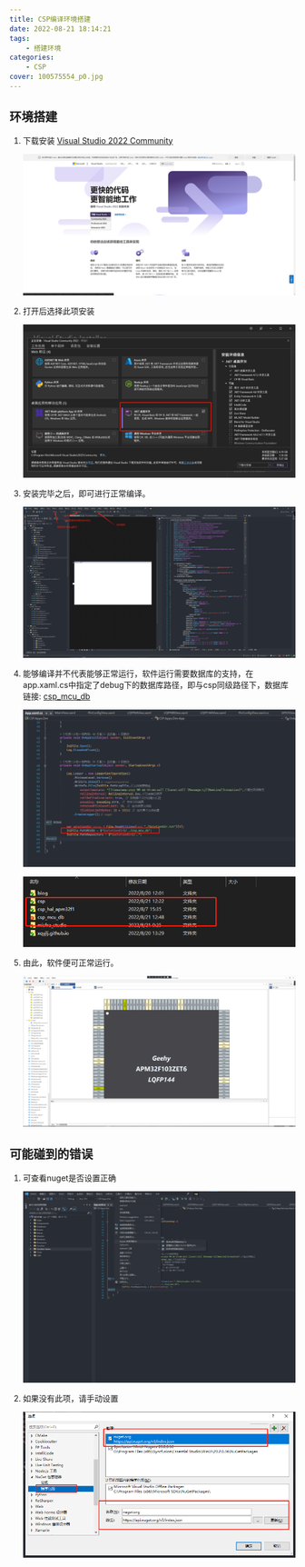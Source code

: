 ```yaml
---
title: CSP编译环境搭建
date: 2022-08-21 18:14:21
tags:
	- 搭建环境
categories:
    - CSP
cover: 100575554_p0.jpg
---
```


## 环境搭建

1. 下载安装 [Visual Studio 2022 Community](https://visualstudio.microsoft.com/zh-hans/vs/)

   ![image-20220821184828961](https://raw.githubusercontent.com/xqyjlj/xqyjlj.github.io/img/image-20220821184828961.png)

2. 打开后选择此项安装

   ![image-20220821185308486](https://raw.githubusercontent.com/xqyjlj/xqyjlj.github.io/img/image-20220821185308486.png)

3. 安装完毕之后，即可进行正常编译。

   ![image-20220821185653176](https://raw.githubusercontent.com/xqyjlj/xqyjlj.github.io/img/image-20220821185653176.png)

4. 能够编译并不代表能够正常运行，软件运行需要数据库的支持，在app.xaml.cs中指定了debug下的数据库路径，即与csp同级路径下，数据库链接: [csp_mcu_db](https://github.com/xqyjlj/csp_mcu_db)

   ![image-20220821185931551](https://raw.githubusercontent.com/xqyjlj/xqyjlj.github.io/img/image-20220821185931551.png)

   ![image-20220821190046606](https://raw.githubusercontent.com/xqyjlj/xqyjlj.github.io/img/image-20220821190046606.png)

5. 由此，软件便可正常运行。

   ![image-20220821190417107](https://raw.githubusercontent.com/xqyjlj/xqyjlj.github.io/img/image-20220821190417107.png)

## 可能碰到的错误

1. 可查看nuget是否设置正确

   ![image-20220821191121598](https://raw.githubusercontent.com/xqyjlj/xqyjlj.github.io/img/image-20220821191121598.png)

2. 如果没有此项，请手动设置

   ![image-20220821191257245](https://raw.githubusercontent.com/xqyjlj/xqyjlj.github.io/img/image-20220821191257245.png)